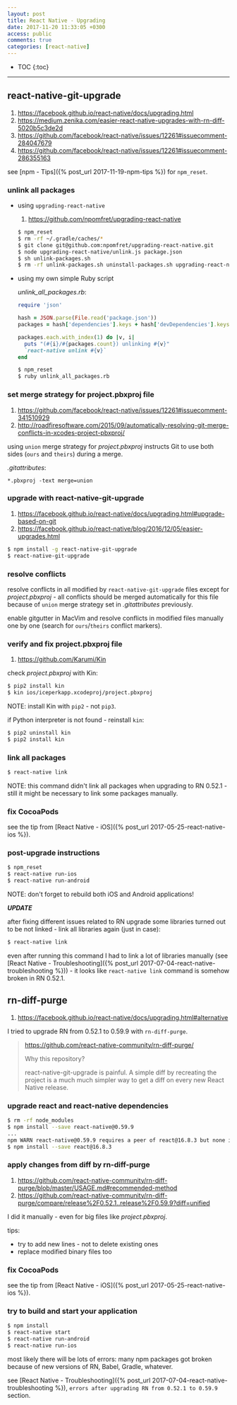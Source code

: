 ```yaml
---
layout: post
title: React Native - Upgrading
date: 2017-11-20 11:33:05 +0300
access: public
comments: true
categories: [react-native]
---
```


<!-- more -->

* TOC
{:toc}
<hr>

react-native-git-upgrade
------------------------

1. <https://facebook.github.io/react-native/docs/upgrading.html>
2. <https://medium.zenika.com/easier-react-native-upgrades-with-rn-diff-5020b5c3de2d>
3. <https://github.com/facebook/react-native/issues/12261#issuecomment-284047679>
4. <https://github.com/facebook/react-native/issues/12261#issuecomment-286355163>

see [npm - Tips]({% post_url 2017-11-19-npm-tips %}) for `npm_reset`.

### unlink all packages

- using `upgrading-react-native`

  1. <https://github.com/npomfret/upgrading-react-native>

  ```sh
  $ npm_reset
  $ rm -rf ~/.gradle/caches/*
  $ git clone git@github.com:npomfret/upgrading-react-native.git
  $ node upgrading-react-native/unlink.js package.json
  $ sh unlink-packages.sh
  $ rm -rf unlink-packages.sh uninstall-packages.sh upgrading-react-native/
  ```

- using my own simple Ruby script

  _unlink\_all\_packages.rb_:

  ```ruby
  require 'json'

  hash = JSON.parse(File.read('package.json'))
  packages = hash['dependencies'].keys + hash['devDependencies'].keys

  packages.each.with_index(1) do |v, i|
    puts "(#{i}/#{packages.count}) unlinking #{v}"
    `react-native unlink #{v}`
  end
  ```

  ```sh
  $ npm_reset
  $ ruby unlink_all_packages.rb
  ```

### set merge strategy for project.pbxproj file

1. <https://github.com/facebook/react-native/issues/12261#issuecomment-341510929>
2. <http://roadfiresoftware.com/2015/09/automatically-resolving-git-merge-conflicts-in-xcodes-project-pbxproj/>

using `union` merge strategy for _project.pbxproj_ instructs
Git to use both sides (`ours` and `theirs`) during a merge.

_.gitattributes_:

```
*.pbxproj -text merge=union
```

### upgrade with react-native-git-upgrade

1. <https://facebook.github.io/react-native/docs/upgrading.html#upgrade-based-on-git>
2. <https://facebook.github.io/react-native/blog/2016/12/05/easier-upgrades.html>

```sh
$ npm install -g react-native-git-upgrade
$ react-native-git-upgrade
```

### resolve conflicts

resolve conflicts in all modified by `react-native-git-upgrade` files except
for _project.pbxproj_ - all conflicts should be merged automatically for this
file because of `union` merge strategy set in _.gitattributes_ previously.

enable gitgutter in MacVim and resolve conflicts in modified files manually
one by one (search for `ours`/`theirs` conflict markers).

### verify and fix project.pbxproj file

1. <https://github.com/Karumi/Kin>

check _project.pbxproj_ with Kin:

```sh
$ pip2 install kin
$ kin ios/iceperkapp.xcodeproj/project.pbxproj
```

NOTE: install Kin with `pip2` - not `pip3`.

if Python interpreter is not found - reinstall `kin`:

```sh
$ pip2 uninstall kin
$ pip2 install kin
```

### link all packages

```sh
$ react-native link
```

NOTE: this command didn't link all packages when upgrading to RN 0.52.1 -
      still it might be necessary to link some packages manually.

### fix CocoaPods

see the tip from [React Native - iOS]({% post_url 2017-05-25-react-native-ios %}).

### post-upgrade instructions

```sh
$ npm_reset
$ react-native run-ios
$ react-native run-android
```

NOTE: don't forget to rebuild both iOS and Android applications!

***UPDATE***

after fixing different issues related to RN upgrade some libraries turned out
to be not linked - link all libraries again (just in case):

```sh
$ react-native link
```

even after running this command I had to link a lot of libraries manually
(see [React Native - Troubleshooting]({% post_url 2017-07-04-react-native-troubleshooting %})) -
it looks like `react-native link` command is somehow broken in RN 0.52.1.

rn-diff-purge
-------------

1. <https://facebook.github.io/react-native/docs/upgrading.html#alternative>

I tried to upgrade RN from 0.52.1 to 0.59.9 with `rn-diff-purge`.

> <https://github.com/react-native-community/rn-diff-purge/>
>
> Why this repository?
>
> react-native-git-upgrade is painful. A simple diff by recreating the project
> is a much much simpler way to get a diff on every new React Native release.

### upgrade react and react-native dependencies

```sh
$ rm -rf node_modules
$ npm install --save react-native@0.59.9
...
npm WARN react-native@0.59.9 requires a peer of react@16.8.3 but none is installed. You must install peer dependencies yourself.
$ npm install --save react@16.8.3
```

### apply changes from diff by rn-diff-purge

1. <https://github.com/react-native-community/rn-diff-purge/blob/master/USAGE.md#recommended-method>
2. <https://github.com/react-native-community/rn-diff-purge/compare/release%2F0.52.1..release%2F0.59.9?diff=unified>

I did it manually - even for big files like _project.pbxproj_.

tips:

- try to add new lines - not to delete existing ones
- replace modified binary files too

### fix CocoaPods

see the tip from [React Native - iOS]({% post_url 2017-05-25-react-native-ios %}).

### try to build and start your application

```sh
$ npm install
$ react-native start
$ react-native run-android
$ react-native run-ios
```

most likely there will be lots of errors: many npm packages got broken because
of new versions of RN, Babel, Gradle, whatever.

see [React Native - Troubleshooting]({% post_url 2017-07-04-react-native-troubleshooting %}),
`errors after upgrading RN from 0.52.1 to 0.59.9` section.
